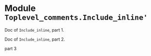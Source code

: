 
# Module `Toplevel_comments.Include_inline'`

Doc of `Include_inline`, part 1\.

Doc of `Include_inline`, part 2\.

part 3
